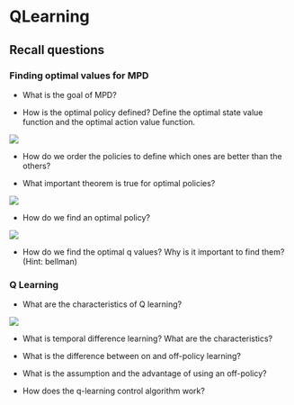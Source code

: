 # QLearning

## Recall questions

### Finding optimal values for MPD

- What is the goal of MPD? 

- How is the optimal policy defined? Define the optimal state value function and the optimal action value function.

![](../../../AN/ql1.png)

- How do we order the policies to define which ones are better than the others?

- What important theorem is true for optimal policies?

![](../../../AN/ql2.png)

- How do we find an optimal policy? 

![](../../../AN/ql3.png)

- How do we find the optimal q values? Why is it important to find them? (Hint: bellman)

### Q Learning

- What are the characteristics of Q learning?

![](../../../AN/ql4.png)

- What is temporal difference learning? What are the characteristics?

- What is the difference between on and off-policy learning?

- What is the assumption and the advantage of using an off-policy? 

- How does the q-learning control algorithm work?